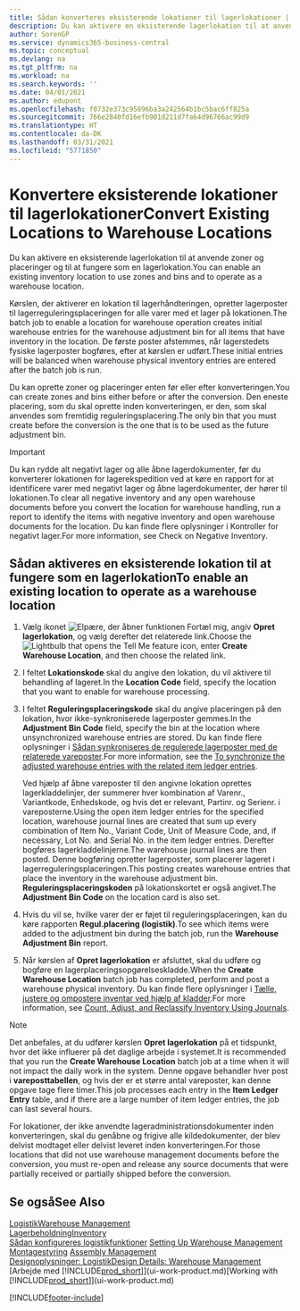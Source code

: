 ```yaml
---
title: Sådan konverteres eksisterende lokationer til lagerlokationer | Microsoft Docs
description: Du kan aktivere en eksisterende lagerlokation til at anvende zoner og placeringer og til at fungere som en lagerlokation.
author: SorenGP
ms.service: dynamics365-business-central
ms.topic: conceptual
ms.devlang: na
ms.tgt_pltfrm: na
ms.workload: na
ms.search.keywords: ''
ms.date: 04/01/2021
ms.author: edupont
ms.openlocfilehash: f0732e373c95896ba3a242564b1bc5bac6ff825a
ms.sourcegitcommit: 766e2840fd16efb901d211d7fa64d96766ac99d9
ms.translationtype: HT
ms.contentlocale: da-DK
ms.lasthandoff: 03/31/2021
ms.locfileid: "5771850"
---
```

# <a name="convert-existing-locations-to-warehouse-locations"></a><span data-ttu-id="a2b5a-103">Konvertere eksisterende lokationer til lagerlokationer</span><span class="sxs-lookup"><span data-stu-id="a2b5a-103">Convert Existing Locations to Warehouse Locations</span></span>
<span data-ttu-id="a2b5a-104">Du kan aktivere en eksisterende lagerlokation til at anvende zoner og placeringer og til at fungere som en lagerlokation.</span><span class="sxs-lookup"><span data-stu-id="a2b5a-104">You can enable an existing inventory location to use zones and bins and to operate as a warehouse location.</span></span>  

<span data-ttu-id="a2b5a-105">Kørslen, der aktiverer en lokation til lagerhåndteringen, opretter lagerposter til lagerreguleringsplaceringen for alle varer med et lager på lokationen.</span><span class="sxs-lookup"><span data-stu-id="a2b5a-105">The batch job to enable a location for warehouse operation creates initial warehouse entries for the warehouse adjustment bin for all items that have inventory in the location.</span></span> <span data-ttu-id="a2b5a-106">De første poster afstemmes, når lagerstedets fysiske lagerposter bogføres, efter at kørslen er udført.</span><span class="sxs-lookup"><span data-stu-id="a2b5a-106">These initial entries will be balanced when warehouse physical inventory entries are entered after the batch job is run.</span></span>  

<span data-ttu-id="a2b5a-107">Du kan oprette zoner og placeringer enten før eller efter konverteringen.</span><span class="sxs-lookup"><span data-stu-id="a2b5a-107">You can create zones and bins either before or after the conversion.</span></span> <span data-ttu-id="a2b5a-108">Den eneste placering, som du skal oprette inden konverteringen, er den, som skal anvendes som fremtidig reguleringsplacering.</span><span class="sxs-lookup"><span data-stu-id="a2b5a-108">The only bin that you must create before the conversion is the one that is to be used as the future adjustment bin.</span></span>  

> [!IMPORTANT]  
>  <span data-ttu-id="a2b5a-109">Du kan rydde alt negativt lager og alle åbne lagerdokumenter, før du konverterer lokationen for lagerekspedition ved at køre en rapport for at identificere varer med negativt lager og åbne lagerdokumenter, der hører til lokationen.</span><span class="sxs-lookup"><span data-stu-id="a2b5a-109">To clear all negative inventory and any open warehouse documents before you convert the location for warehouse handling, run a report to identify the items with negative inventory and open warehouse documents for the location.</span></span> <span data-ttu-id="a2b5a-110">Du kan finde flere oplysninger i Kontroller for negativt lager.</span><span class="sxs-lookup"><span data-stu-id="a2b5a-110">For more information, see Check on Negative Inventory.</span></span>  

## <a name="to-enable-an-existing-location-to-operate-as-a-warehouse-location"></a><span data-ttu-id="a2b5a-111">Sådan aktiveres en eksisterende lokation til at fungere som en lagerlokation</span><span class="sxs-lookup"><span data-stu-id="a2b5a-111">To enable an existing location to operate as a warehouse location</span></span>  
1.  <span data-ttu-id="a2b5a-112">Vælg ikonet ![Elpære, der åbner funktionen Fortæl mig](media/ui-search/search_small.png "Fortæl mig, hvad du vil foretage dig"), angiv **Opret lagerlokation**, og vælg derefter det relaterede link.</span><span class="sxs-lookup"><span data-stu-id="a2b5a-112">Choose the ![Lightbulb that opens the Tell Me feature](media/ui-search/search_small.png "Tell me what you want to do") icon, enter **Create Warehouse Location**, and then choose the related link.</span></span>  
2.  <span data-ttu-id="a2b5a-113">I feltet **Lokationskode** skal du angive den lokation, du vil aktivere til behandling af lageret.</span><span class="sxs-lookup"><span data-stu-id="a2b5a-113">In the **Location Code** field, specify the location that you want to enable for warehouse processing.</span></span>  
3.  <span data-ttu-id="a2b5a-114">I feltet **Reguleringsplaceringskode** skal du angive placeringen på den lokation, hvor ikke-synkroniserede lagerposter gemmes.</span><span class="sxs-lookup"><span data-stu-id="a2b5a-114">In the **Adjustment Bin Code** field, specify the bin at the location where unsynchronized warehouse entries are stored.</span></span> <span data-ttu-id="a2b5a-115">Du kan finde flere oplysninger i [Sådan synkroniseres de regulerede lagerposter med de relaterede vareposter](inventory-how-count-adjust-reclassify.md#to-synchronize-the-adjusted-warehouse-entries-with-the-related-item-ledger-entries).</span><span class="sxs-lookup"><span data-stu-id="a2b5a-115">For more information, see the [To synchronize the adjusted warehouse entries with the related item ledger entries](inventory-how-count-adjust-reclassify.md#to-synchronize-the-adjusted-warehouse-entries-with-the-related-item-ledger-entries).</span></span>  

    <span data-ttu-id="a2b5a-116">Ved hjælp af åbne vareposter til den angivne lokation oprettes lagerkladdelinjer, der summerer hver kombination af Varenr., Variantkode, Enhedskode, og hvis det er relevant, Partinr. og Serienr. i vareposterne.</span><span class="sxs-lookup"><span data-stu-id="a2b5a-116">Using the open item ledger entries for the specified location, warehouse journal lines are created that sum up every combination of Item No., Variant Code, Unit of Measure Code, and, if necessary, Lot No. and Serial No. in the item ledger entries.</span></span> <span data-ttu-id="a2b5a-117">Derefter bogføres lagerkladdelinjerne.</span><span class="sxs-lookup"><span data-stu-id="a2b5a-117">The warehouse journal lines are then posted.</span></span> <span data-ttu-id="a2b5a-118">Denne bogføring opretter lagerposter, som placerer lageret i lagerreguleringsplaceringen.</span><span class="sxs-lookup"><span data-stu-id="a2b5a-118">This posting creates warehouse entries that place the inventory in the warehouse adjustment bin.</span></span> <span data-ttu-id="a2b5a-119">**Reguleringsplaceringskoden** på lokationskortet er også angivet.</span><span class="sxs-lookup"><span data-stu-id="a2b5a-119">The **Adjustment Bin Code** on the location card is also set.</span></span>  

4.  <span data-ttu-id="a2b5a-120">Hvis du vil se, hvilke varer der er føjet til reguleringsplaceringen, kan du køre rapporten **Regul.placering (logistik)**.</span><span class="sxs-lookup"><span data-stu-id="a2b5a-120">To see which items were added to the adjustment bin during the batch job, run the **Warehouse Adjustment Bin** report.</span></span>  
5.  <span data-ttu-id="a2b5a-121">Når kørslen af **Opret lagerlokation** er afsluttet, skal du udføre og bogføre en lagerplaceringsopgørelseskladde.</span><span class="sxs-lookup"><span data-stu-id="a2b5a-121">When the **Create Warehouse Location** batch job has completed, perform and post a warehouse physical inventory.</span></span> <span data-ttu-id="a2b5a-122">Du kan finde flere oplysninger i [Tælle, justere og ompostere inventar ved hjælp af kladder](inventory-how-count-adjust-reclassify.md).</span><span class="sxs-lookup"><span data-stu-id="a2b5a-122">For more information, see [Count, Adjust, and Reclassify Inventory Using Journals](inventory-how-count-adjust-reclassify.md).</span></span>  

> [!NOTE]  
>  <span data-ttu-id="a2b5a-123">Det anbefales, at du udfører kørslen **Opret lagerlokation** på et tidspunkt, hvor det ikke influerer på det daglige arbejde i systemet.</span><span class="sxs-lookup"><span data-stu-id="a2b5a-123">It is recommended that you run the **Create Warehouse Location** batch job at a time when it will not impact the daily work in the system.</span></span> <span data-ttu-id="a2b5a-124">Denne opgave behandler hver post i **vareposttabellen**, og hvis der er et større antal vareposter, kan denne opgave tage flere timer.</span><span class="sxs-lookup"><span data-stu-id="a2b5a-124">This job processes each entry in the **Item Ledger Entry** table, and if there are a large number of item ledger entries, the job can last several hours.</span></span>  

 <span data-ttu-id="a2b5a-125">For lokationer, der ikke anvendte lageradministrationsdokumenter inden konverteringen, skal du genåbne og frigive alle kildedokumenter, der blev delvist modtaget eller delvist leveret inden konverteringen.</span><span class="sxs-lookup"><span data-stu-id="a2b5a-125">For those locations that did not use warehouse management documents before the conversion, you must re-open and release any source documents that were partially received or partially shipped before the conversion.</span></span>  

## <a name="see-also"></a><span data-ttu-id="a2b5a-126">Se også</span><span class="sxs-lookup"><span data-stu-id="a2b5a-126">See Also</span></span>  
[<span data-ttu-id="a2b5a-127">Logistik</span><span class="sxs-lookup"><span data-stu-id="a2b5a-127">Warehouse Management</span></span>](warehouse-manage-warehouse.md)  
[<span data-ttu-id="a2b5a-128">Lagerbeholdning</span><span class="sxs-lookup"><span data-stu-id="a2b5a-128">Inventory</span></span>](inventory-manage-inventory.md)  
<span data-ttu-id="a2b5a-129">[Sådan konfigureres logistikfunktioner](warehouse-setup-warehouse.md)   </span><span class="sxs-lookup"><span data-stu-id="a2b5a-129">[Setting Up Warehouse Management](warehouse-setup-warehouse.md)   </span></span>  
<span data-ttu-id="a2b5a-130">[Montagestyring](assembly-assemble-items.md)  </span><span class="sxs-lookup"><span data-stu-id="a2b5a-130">[Assembly Management](assembly-assemble-items.md)  </span></span>  
[<span data-ttu-id="a2b5a-131">Designoplysninger: Logistik</span><span class="sxs-lookup"><span data-stu-id="a2b5a-131">Design Details: Warehouse Management</span></span>](design-details-warehouse-management.md)  
<span data-ttu-id="a2b5a-132">[Arbejde med [!INCLUDE[prod_short](includes/prod_short.md)]](ui-work-product.md)</span><span class="sxs-lookup"><span data-stu-id="a2b5a-132">[Working with [!INCLUDE[prod_short](includes/prod_short.md)]](ui-work-product.md)</span></span>


[!INCLUDE[footer-include](includes/footer-banner.md)]
